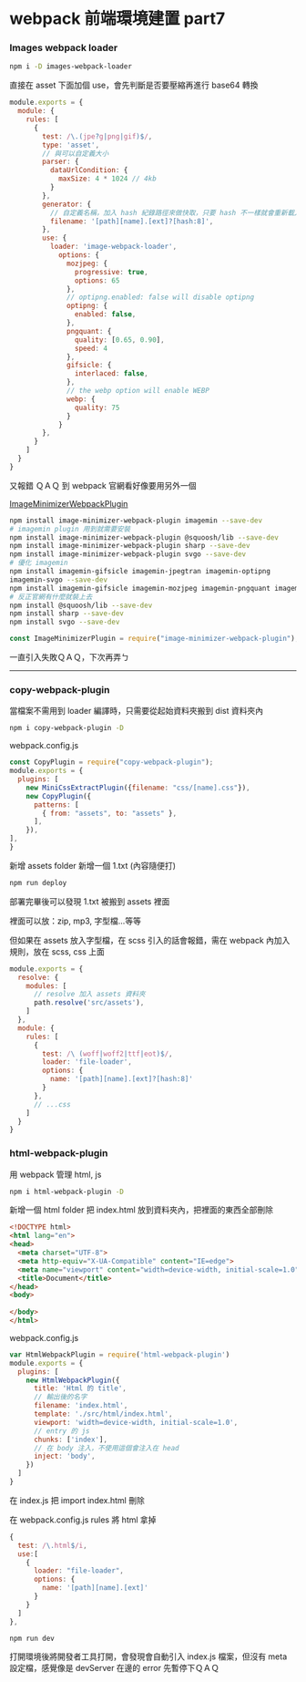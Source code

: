 # webpack 前端環境建置 part7

### Images webpack loader

```sh
npm i -D images-webpack-loader
```

直接在 asset 下面加個 use，會先判斷是否要壓縮再進行 base64 轉換

```js
module.exports = {
  module: {
    rules: [
      {
        test: /\.(jpe?g|png|gif)$/,
        type: 'asset',
        // 與可以自定義大小
        parser: {
          dataUrlCondition: {
            maxSize: 4 * 1024 // 4kb
          }
        },
        generator: {
          // 自定義名稱，加入 hash 紀錄路徑來做快取，只要 hash 不一樣就會重新載入圖片 hash
          filename: '[path][name].[ext]?[hash:8]',
        },
        use: {
          loader: 'image-webpack-loader',
            options: {
              mozjpeg: {
                progressive: true,
                options: 65
              },
              // optipng.enabled: false will disable optipng
              optipng: {
                enabled: false,
              },
              pngquant: {
                quality: [0.65, 0.90],
                speed: 4
              },
              gifsicle: {
                interlaced: false,
              },
              // the webp option will enable WEBP
              webp: {
                quality: 75
              }
            }
        },
      }
    ]
  }
}
```

又報錯 ＱＡＱ 到 webpack 官網看好像要用另外一個

[ImageMinimizerWebpackPlugin](https://webpack.js.org/plugins/image-minimizer-webpack-plugin/#root)

```sh
npm install image-minimizer-webpack-plugin imagemin --save-dev
# imagemin plugin 用到就需要安裝
npm install image-minimizer-webpack-plugin @squoosh/lib --save-dev
npm install image-minimizer-webpack-plugin sharp --save-dev
npm install image-minimizer-webpack-plugin svgo --save-dev
# 優化 imagemin
npm install imagemin-gifsicle imagemin-jpegtran imagemin-optipng 
imagemin-svgo --save-dev
npm install imagemin-gifsicle imagemin-mozjpeg imagemin-pngquant imagemin-svgo --save-dev
# 反正官網有什麼就裝上去
npm install @squoosh/lib --save-dev
npm install sharp --save-dev
npm install svgo --save-dev
```

```js
const ImageMinimizerPlugin = require("image-minimizer-webpack-plugin");


```

一直引入失敗ＱＡＱ，下次再弄ㄅ 

--- 


### copy-webpack-plugin

當檔案不需用到 loader 編譯時，只需要從起始資料夾搬到 dist 資料夾內

```sh
npm i copy-webpack-plugin -D
```

webpack.config.js

```js
const CopyPlugin = require("copy-webpack-plugin");
module.exports = {
  plugins: [
    new MiniCssExtractPlugin({filename: "css/[name].css"}),
    new CopyPlugin({
      patterns: [
        { from: "assets", to: "assets" },
      ],
    }),
],
}
```

新增 assets folder 新增一個 1.txt (內容隨便打)

```sh
npm run deploy
```

部署完畢後可以發現 1.txt 被搬到 assets 裡面

裡面可以放：zip, mp3, 字型檔...等等

但如果在 assets 放入字型檔，在 scss 引入的話會報錯，需在 webpack 內加入規則，放在 scss, css 上面
```js
module.exports = {
  resolve: {
    modules: [
      // resolve 加入 assets 資料夾
      path.resolve('src/assets'),
    ]
  },
  module: {
    rules: [
      {
        test: /\ (woff|woff2|ttf|eot)$/,
        loader: 'file-loader',
        options: {
          name: '[path][name].[ext]?[hash:8]'
        }
      },
      // ...css
    ]
  }
}
```

### html-webpack-plugin

用 webpack 管理 html, js

```sh
npm i html-webpack-plugin -D
```

新增一個 html folder 把 index.html 放到資料夾內，把裡面的東西全部刪除
```html
<!DOCTYPE html>
<html lang="en">
<head>
  <meta charset="UTF-8">
  <meta http-equiv="X-UA-Compatible" content="IE=edge">
  <meta name="viewport" content="width=device-width, initial-scale=1.0">
  <title>Document</title>
</head>
<body>
  
</body>
</html>
```

webpack.config.js
```js
var HtmlWebpackPlugin = require('html-webpack-plugin')
module.exports = {
  plugins: [
    new HtmlWebpackPlugin({
      title: 'Html 的 title',
      // 輸出後的名字
      filename: 'index.html',
      template: './src/html/index.html',
      viewport: 'width=device-width, initial-scale=1.0',
      // entry 的 js
      chunks: ['index'],
      // 在 body 注入，不使用這個會注入在 head
      inject: 'body',
    })
  ]
}
```
在 index.js 把 import index.html 刪除

在 webpack.config.js rules 將 html 拿掉
```js
{
  test: /\.html$/i,
  use:[
    {
      loader: "file-loader",
      options: {
        name: '[path][name].[ext]'
      }
    }
  ]
},
```

```sh
npm run dev
```

打開環境後將開發者工具打開，會發現會自動引入 index.js 檔案，但沒有 meta 設定檔，感覺像是 devServer 在邊的 error 先暫停下ＱＡＱ
